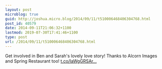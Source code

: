 ```yaml
---
layout: post
microblog: true
guid: http://joshua.micro.blog/2014/09/11/t510006468406304768.html
post_id: 40579
date: 2014-09-11T21:06:32+1100
lastmod: 2019-07-30T17:41:46+1100
type: post
url: /2014/09/11/t510006468406304768.html
---
```

Get involved in Ben and Sarah's lovely love story! Thanks to Alcorn Images and Spring Restaurant too! [t.co/IaWgGRSAr...](http://t.co/IaWgGRSAr1)
